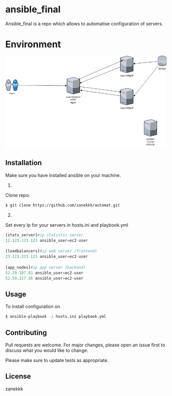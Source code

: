 # ansible_final
Ansible_final is a repo which allows to automatise configuration of servers. 

# Environment 
  
![alt text](https://github.com/zanekkk/pp5/blob/master/environment.png)

## Installation
Make sure you have installed ansible on your machine. 

1.
Clone repo: 

```bash
$ git clone https://github.com/zanekkk/automat.git
```

2.
Set every Ip for your servers in hosts.ini and playbook.yml


```python
[stats_server]#ip statistic server
12.123.123.123 ansible_user=ec2-user

[loadbalancers]#ip web server (frontend)
23.123.223.123 ansible_user=ec2-user

[app_nodes]#ip app server (backend)
52.29.187.81 ansible_user=ec2-user
52.59.217.26 ansible_user=ec2-user
```


## Usage

To install configuration on 

```bash
$ ansible-playbook -i hosts.ini playbook.yml 
```

## Contributing
Pull requests are welcome. For major changes, please open an issue first to discuss what you would like to change.

Please make sure to update tests as appropriate.

## License
zanekkk
